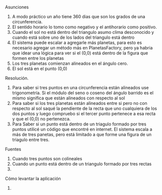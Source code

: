 Asunciones

1. A modo práctico un año tiene 360 dias que son los grados de una circunferencia.
2. El sentido horario lo tomo como negativo y el antihorario como positivo.
3. Cuando el sol no está dentro del triangulo asumo clima desconocido y cuando está sobre uno de los lados del triangulo está dentro
4. El sistema puede escalar a agregarle más planetas, para esto es necesario agregar un método más en PlanetasFactory, pero ya habria que idear una lógica para ver si el (0,0) está dentro de la figura que formen entre los planetas
5. Los tres planetas comienzan alineados en el ángulo cero.
6. El sol está en el punto (0,0)

Resolución.

1. Para saber si tres puntos en una circunferencia están alineados use trigonometría. Si el módulo del seno o coseno del ángulo barrido es el mismo significa que están alineados con respecto al sol
2. Para saber si los tres planetas están alineados entre si pero no con respecto al sol saqué la pendiente de la recta que uno cualquiera de los dos puntos y luego compruebo si el tercer punto pertenece a esa recta y que el (0,0) no pertenezca.
3. Para Saber si un punto está dentro de un triagulo formado por tres puntos utilicé un código que encontré en internet. El sistema escala a más de tres panetas, pero está limitado a que forme una figura de un triagulo entre tres.

Fuentes
1. Cuando tres puntos son colineales 
2. Cuando un punto está dentro de un triangulo formado por tres rectas
3. 

Cómo levantar la aplicación

1. 